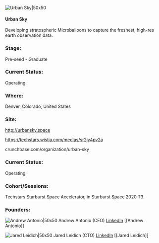 

![Urban Sky|50x50](https://apimg.techstars.com/connect/images/image_files/5eb98988a36c116eba000061/original/Screen_Shot_2020-05-11_at_10.20.58_AM.png)

#### Urban Sky
Developing stratospheric Microballoons to capture the freshest, high-res earth observation data.

### Stage: 
Pre-seed - Graduate 

### Current Status: 
Operating

### Where:
Denver, Colorado, United States

### Site:
http://urbansky.space

https://techstars.wistia.com/medias/sr2jy4pv2a

crunchbase.com/organization/urban-sky

### Current Status: 
Operating

### Cohort/Sessions: 
Techstars Starburst Space Accelerator, in Starburst Space 2020 T3

### Founders: 

![Andrew Antonio|50x50](https://apimg.techstars.com/connect/images/image_files/5eb45008a36c116eba00000d/original/Screen_Shot_2020-05-07_at_11.11.25_AM.png) Andrew Antonio (CEO) [LinkedIn](https://linkedin.com/in/andrewfantonio) [[Andrew Antonio]]

![Jared Leidich|50x50](https://apimg.techstars.com/connect/images/image_files/5eb44818a36c116eba000005/original/Urban_Sky_Jared_Leidich.jpg) Jared Leidich (CTO) [LinkedIn](https://linkedin.com/in/jared-leidich-pe-16b79813) [[Jared Leidich]]



